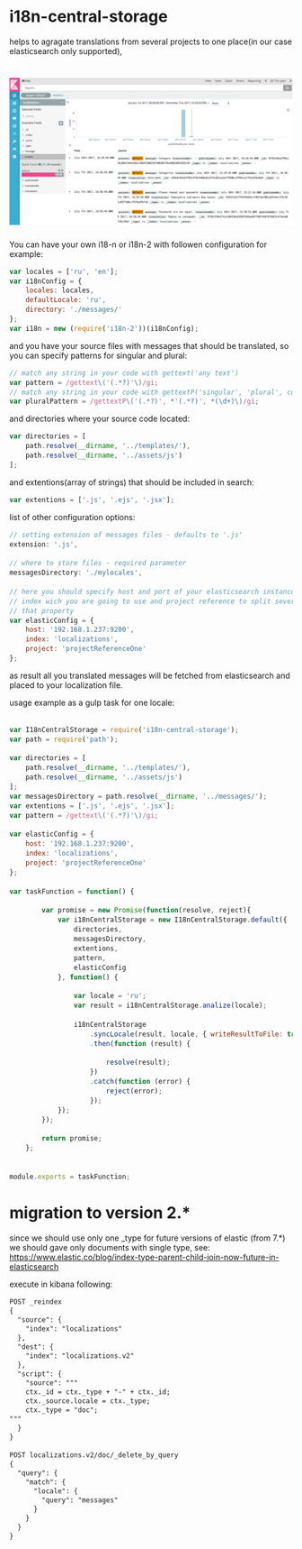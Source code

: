 # i18n-central-storage

helps to agragate translations from several projects to one place(in our case elasticsearch only supported),

# ![result](media/kibana_translations.png)

You can have your own i18-n or i18n-2 with followen configuration for example:

```js
var locales = ['ru', 'en'];
var i18nConfig = {
    locales: locales,
    defaultLocale: 'ru',
    directory: './messages/'
};
var i18n = new (require('i18n-2'))(i18nConfig);
```

and you have your source files with messages that should be translated, so you can specify patterns for singular and plural:

```js
// match any string in your code with gettext('any text')
var pattern = /gettext\('(.*?)'\)/gi;
// match any string in your code with gettextP('singular', 'plural', count)
var pluralPattern = /gettextP\('(.*?)', *'(.*?)', *(\d+)\)/gi;
```

and directories where your source code located:

```js
var directories = [
    path.resolve(__dirname, '../templates/'),
    path.resolve(__dirname, '../assets/js')
];
```

and extentions(array of strings) that should be included in search:

``` js
var extentions = ['.js', '.ejs', '.jsx'];
```

list of other configuration options:
```js
// setting extension of messages files - defaults to '.js'
extension: '.js',

// where to store files - required parameter
messagesDirectory: './mylocales',

// here you should specify host and port of your elasticsearch instance,
// index wich you are going to use and project reference to split several projects by
// that property
var elasticConfig = {
    host: '192.168.1.237:9200',
    index: 'localizations',
    project: 'projectReferenceOne'
};
```

as result all you translated messages will be fetched from elasticsearch and placed to your localization file.


usage example as a gulp task for one locale:

```js

var I18nCentralStorage = require('i18n-central-storage');
var path = require('path');

var directories = [
    path.resolve(__dirname, '../templates/'),
    path.resolve(__dirname, '../assets/js')
];
var messagesDirectory = path.resolve(__dirname, '../messages/');
var extentions = ['.js', '.ejs', '.jsx'];
var pattern = /gettext\('(.*?)'\)/gi;

var elasticConfig = {
    host: '192.168.1.237:9200',
    index: 'localizations',
    project: 'projectReferenceOne'
};

var taskFunction = function() {

        var promise = new Promise(function(resolve, reject){
            var i18nCentralStorage = new I18nCentralStorage.default({
                directories,
                messagesDirectory,
                extentions,
                pattern,
                elasticConfig
            }, function() {

                var locale = 'ru';
                var result = i18nCentralStorage.analize(locale);

                i18nCentralStorage
                    .syncLocale(result, locale, { writeResultToFile: true })
                    .then(function (result) {

                        resolve(result);
                    })
                    .catch(function (error) {
                        reject(error);
                    });
            });
        });

        return promise;
    };


module.exports = taskFunction;

```

# migration to version 2.*
since we should use only one _type for future versions of elastic (from 7.*) we should gave only documents with single type, see:
https://www.elastic.co/blog/index-type-parent-child-join-now-future-in-elasticsearch

execute in kibana following:
```$xslt
POST _reindex
{
  "source": {
    "index": "localizations"
  },
  "dest": {
    "index": "localizations.v2"
  },
  "script": {
    "source": """
    ctx._id = ctx._type + "-" + ctx._id;
    ctx._source.locale = ctx._type;
    ctx._type = "doc";
"""
  }
}

POST localizations.v2/doc/_delete_by_query
{
  "query": {
    "match": {
      "locale": {
        "query": "messages"
      }
    }
  }
}
```